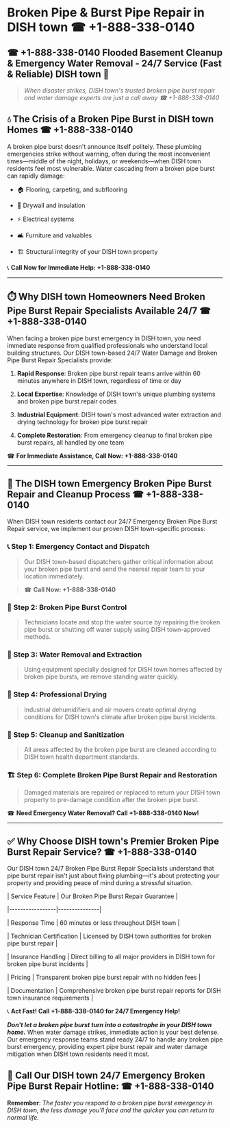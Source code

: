 # Broken Pipe & Burst Pipe Repair in DISH town ☎ +1-888-338-0140  
## ☎ +1-888-338-0140 Flooded Basement Cleanup & Emergency Water Removal - 24/7 Service (Fast & Reliable) DISH town 🚨  

> *When disaster strikes, DISH town's trusted broken pipe burst repair and water damage experts are just a call away ☎ +1-888-338-0140*  

## 💧 The Crisis of a Broken Pipe Burst in DISH town Homes ☎ +1-888-338-0140  

A broken pipe burst doesn't announce itself politely. These plumbing emergencies strike without warning, often during the most inconvenient times—middle of the night, holidays, or weekends—when DISH town residents feel most vulnerable. Water cascading from a broken pipe burst can rapidly damage:  

* 🏠 Flooring, carpeting, and subflooring  
* 🧱 Drywall and insulation  
* ⚡ Electrical systems  
* 🛋️ Furniture and valuables  
* 🏗️ Structural integrity of your DISH town property  

📞 **Call Now for Immediate Help: +1-888-338-0140**  

---  

## ⏱️ Why DISH town Homeowners Need Broken Pipe Burst Repair Specialists Available 24/7 ☎ +1-888-338-0140  

When facing a broken pipe burst emergency in DISH town, you need immediate response from qualified professionals who understand local building structures. Our DISH town-based 24/7 Water Damage and Broken Pipe Burst Repair Specialists provide:  

1. **Rapid Response**: Broken pipe burst repair teams arrive within 60 minutes anywhere in DISH town, regardless of time or day  
2. **Local Expertise**: Knowledge of DISH town's unique plumbing systems and broken pipe burst repair codes  
3. **Industrial Equipment**: DISH town's most advanced water extraction and drying technology for broken pipe burst repair  
4. **Complete Restoration**: From emergency cleanup to final broken pipe burst repairs, all handled by one team  

☎ **For Immediate Assistance, Call Now: +1-888-338-0140**  

---  

## 🔧 The DISH town Emergency Broken Pipe Burst Repair and Cleanup Process ☎ +1-888-338-0140  

When DISH town residents contact our 24/7 Emergency Broken Pipe Burst Repair service, we implement our proven DISH town-specific process:  

### 📞 Step 1: Emergency Contact and Dispatch  
> Our DISH town-based dispatchers gather critical information about your broken pipe burst and send the nearest repair team to your location immediately.  
> ☎ **Call Now: +1-888-338-0140**  

### 🚿 Step 2: Broken Pipe Burst Control  
> Technicians locate and stop the water source by repairing the broken pipe burst or shutting off water supply using DISH town-approved methods.  

### 🌊 Step 3: Water Removal and Extraction  
> Using equipment specially designed for DISH town homes affected by broken pipe bursts, we remove standing water quickly.  

### 💨 Step 4: Professional Drying  
> Industrial dehumidifiers and air movers create optimal drying conditions for DISH town's climate after broken pipe burst incidents.  

### 🧼 Step 5: Cleanup and Sanitization  
> All areas affected by the broken pipe burst are cleaned according to DISH town health department standards.  

### 🏗️ Step 6: Complete Broken Pipe Burst Repair and Restoration  
> Damaged materials are repaired or replaced to return your DISH town property to pre-damage condition after the broken pipe burst.  

☎ **Need Emergency Water Removal? Call +1-888-338-0140 Now!**  

---  

## ✅ Why Choose DISH town's Premier Broken Pipe Burst Repair Service? ☎ +1-888-338-0140  

Our DISH town 24/7 Broken Pipe Burst Repair Specialists understand that pipe burst repair isn't just about fixing plumbing—it's about protecting your property and providing peace of mind during a stressful situation.  

| Service Feature | Our Broken Pipe Burst Repair Guarantee |  
|-----------------|---------------|  
| Response Time | 60 minutes or less throughout DISH town |  
| Technician Certification | Licensed by DISH town authorities for broken pipe burst repair |  
| Insurance Handling | Direct billing to all major providers in DISH town for broken pipe burst incidents |  
| Pricing | Transparent broken pipe burst repair with no hidden fees |  
| Documentation | Comprehensive broken pipe burst repair reports for DISH town insurance requirements |  

📞 **Act Fast! Call +1-888-338-0140 for 24/7 Emergency Help!**  

***Don't let a broken pipe burst turn into a catastrophe in your DISH town home.*** When water damage strikes, immediate action is your best defense. Our emergency response teams stand ready 24/7 to handle any broken pipe burst emergency, providing expert pipe burst repair and water damage mitigation when DISH town residents need it most.  

## 📱 Call Our DISH town 24/7 Emergency Broken Pipe Burst Repair Hotline: ☎ +1-888-338-0140  

**Remember**: *The faster you respond to a broken pipe burst emergency in DISH town, the less damage you'll face and the quicker you can return to normal life.*